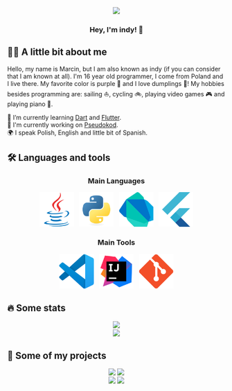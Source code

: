 <!--
**indyplaygame/indyplaygame** is a ✨ _special_ ✨ repository because its `README.md` (this file) appears on your GitHub profile.

Here are some ideas to get you started:

- 🔭 I’m currently working on ...
- 🌱 I’m currently learning ...
- 👯 I’m looking to collaborate on ...
- 🤔 I’m looking for help with ...
- 💬 Ask me about ...
- 📫 How to reach me: ...
- 😄 Pronouns: ...
- ⚡ Fun fact: ...
-->
<div align="center">
  <img src="https://avatars.githubusercontent.com/indyplaygame" height="200px">
  <h3>Hey, I'm indy! 👋</h3>
</div>

###

<h2>👨‍💻 A little bit about me</h2>
<p>
  Hello, my name is Marcin, but I am also known as indy (if you can consider that I am known at all). I'm 16 year old programmer, I come from Poland and I live there. My favorite color is purple 💜 and I love dumplings 🥟! My hobbies besides programming are: sailing ⛵, cycling 🚲, playing video games 🎮 and playing piano 🎹.

  🌱 I’m currently learning [Dart](https://dart.dev) and [Flutter](https://flutter.dev).<br>
  🔭 I'm currently working on [Pseudokod](https://github.com/indyplaygame/Pseudokod).<br>
  🌍 I speak Polish, English and little bit of Spanish.<br>
</p>

###

<h2>🛠 Languages and tools</h2>
<div align="center">
  <h3>Main Languages</h3>
  <img src="https://github.com/devicons/devicon/blob/v2.16.0/icons/java/java-original.svg" alt="java" height="80px">&nbsp;&nbsp;
  <img src="https://github.com/devicons/devicon/blob/v2.16.0/icons/python/python-original.svg" alt="python" height="80px">&nbsp;&nbsp;
  <img src="https://github.com/devicons/devicon/blob/v2.16.0/icons/dart/dart-original.svg" alt="dart" height="80px">&nbsp;&nbsp;
  <img src="https://github.com/devicons/devicon/blob/v2.16.0/icons/flutter/flutter-original.svg" alt="flutter" height="80px">
</div>

<div align="center">
  <h3>Main Tools</h3>
  <img src="https://github.com/devicons/devicon/blob/v2.16.0/icons/vscode/vscode-original.svg" alt="vscode" height="80px">&nbsp;&nbsp;
  <img src="https://github.com/devicons/devicon/blob/v2.16.0/icons/intellij/intellij-original.svg" alt="intellij" height="80px">&nbsp;&nbsp;
  <img src="https://github.com/devicons/devicon/blob/v2.16.0/icons/git/git-original.svg" alt="git" height="80px">
</div>

###

<h2>🔥 Some stats</h2>
<div align="center">
  <img src="https://github-readme-stats.vercel.app/api?username=indyplaygame&include_all_commits=true&custom_title=General%20Stats&show_icons=true&theme=transparent&rank_icon=github&card_width=700"><br>
  <img src="https://github-readme-stats.vercel.app/api/top-langs?username=indyplaygame&theme=transparent&layout=compact&card_width=700">
</div>

###

<h2>🧪 Some of my projects</h2>
<div align="center">
  <img src="https://github-readme-stats.vercel.app/api/pin?username=indyplaygame&repo=Pseudokod&theme=transparent">
  <img src="https://github-readme-stats.vercel.app/api/pin?username=indyplaygame&repo=Notes&theme=transparent"><br>
  <img src="https://github-readme-stats.vercel.app/api/pin?username=indyplaygame&repo=ChristmasEvent&theme=transparent">
  <img src="https://github-readme-stats.vercel.app/api/pin?username=indyplaygame&repo=PvPCore_Core&theme=transparent"><br>
</div>
